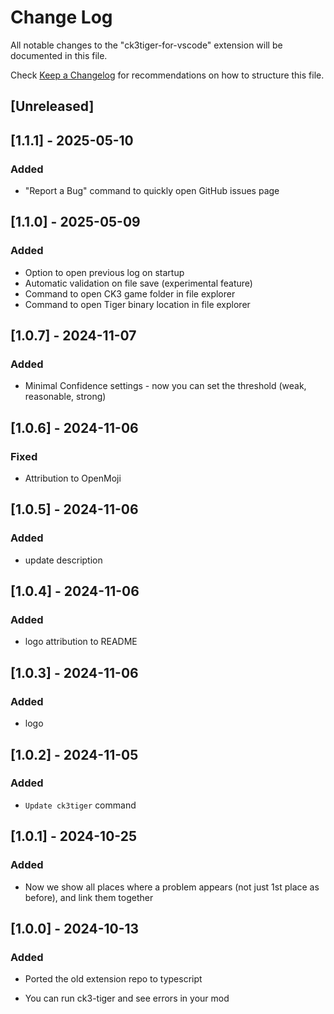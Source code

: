 # Change Log

All notable changes to the "ck3tiger-for-vscode" extension will be documented in this file.

Check [Keep a Changelog](http://keepachangelog.com/) for recommendations on how to structure this file.

## [Unreleased]

## [1.1.1] - 2025-05-10

### Added
- "Report a Bug" command to quickly open GitHub issues page

## [1.1.0] - 2025-05-09

### Added

- Option to open previous log on startup
- Automatic validation on file save (experimental feature)
- Command to open CK3 game folder in file explorer
- Command to open Tiger binary location in file explorer

## [1.0.7] - 2024-11-07

### Added

- Minimal Confidence settings - now you can set the threshold (weak, reasonable, strong)

## [1.0.6] - 2024-11-06

### Fixed

- Attribution to OpenMoji

## [1.0.5] - 2024-11-06

### Added

- update description

## [1.0.4] - 2024-11-06

### Added

- logo attribution to README

## [1.0.3] - 2024-11-06

### Added

- logo

## [1.0.2] - 2024-11-05

### Added

- `Update ck3tiger` command 

## [1.0.1] - 2024-10-25

### Added

- Now we show all places where a problem appears (not just 1st place as before), and link them together

## [1.0.0] - 2024-10-13

### Added

- Ported the old extension repo to typescript

- You can run ck3-tiger and see errors in your mod 

